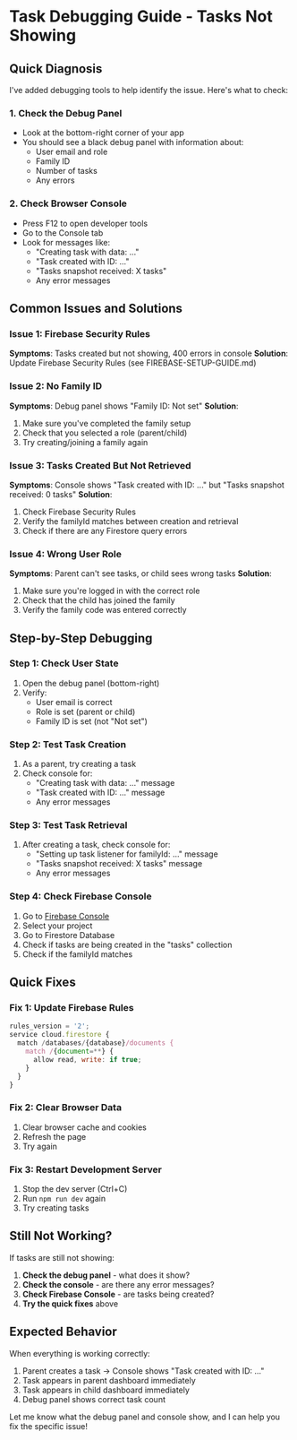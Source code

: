 # Task Debugging Guide - Tasks Not Showing

## Quick Diagnosis

I've added debugging tools to help identify the issue. Here's what to check:

### 1. Check the Debug Panel
- Look at the bottom-right corner of your app
- You should see a black debug panel with information about:
  - User email and role
  - Family ID
  - Number of tasks
  - Any errors

### 2. Check Browser Console
- Press F12 to open developer tools
- Go to the Console tab
- Look for messages like:
  - "Creating task with data: ..."
  - "Task created with ID: ..."
  - "Tasks snapshot received: X tasks"
  - Any error messages

## Common Issues and Solutions

### Issue 1: Firebase Security Rules
**Symptoms**: Tasks created but not showing, 400 errors in console
**Solution**: Update Firebase Security Rules (see FIREBASE-SETUP-GUIDE.md)

### Issue 2: No Family ID
**Symptoms**: Debug panel shows "Family ID: Not set"
**Solution**: 
1. Make sure you've completed the family setup
2. Check that you selected a role (parent/child)
3. Try creating/joining a family again

### Issue 3: Tasks Created But Not Retrieved
**Symptoms**: Console shows "Task created with ID: ..." but "Tasks snapshot received: 0 tasks"
**Solution**: 
1. Check Firebase Security Rules
2. Verify the familyId matches between creation and retrieval
3. Check if there are any Firestore query errors

### Issue 4: Wrong User Role
**Symptoms**: Parent can't see tasks, or child sees wrong tasks
**Solution**:
1. Make sure you're logged in with the correct role
2. Check that the child has joined the family
3. Verify the family code was entered correctly

## Step-by-Step Debugging

### Step 1: Check User State
1. Open the debug panel (bottom-right)
2. Verify:
   - User email is correct
   - Role is set (parent or child)
   - Family ID is set (not "Not set")

### Step 2: Test Task Creation
1. As a parent, try creating a task
2. Check console for:
   - "Creating task with data: ..." message
   - "Task created with ID: ..." message
   - Any error messages

### Step 3: Test Task Retrieval
1. After creating a task, check console for:
   - "Setting up task listener for familyId: ..." message
   - "Tasks snapshot received: X tasks" message
   - Any error messages

### Step 4: Check Firebase Console
1. Go to [Firebase Console](https://console.firebase.google.com/)
2. Select your project
3. Go to Firestore Database
4. Check if tasks are being created in the "tasks" collection
5. Check if the familyId matches

## Quick Fixes

### Fix 1: Update Firebase Rules
```javascript
rules_version = '2';
service cloud.firestore {
  match /databases/{database}/documents {
    match /{document=**} {
      allow read, write: if true;
    }
  }
}
```

### Fix 2: Clear Browser Data
1. Clear browser cache and cookies
2. Refresh the page
3. Try again

### Fix 3: Restart Development Server
1. Stop the dev server (Ctrl+C)
2. Run `npm run dev` again
3. Try creating tasks

## Still Not Working?

If tasks are still not showing:

1. **Check the debug panel** - what does it show?
2. **Check the console** - are there any error messages?
3. **Check Firebase Console** - are tasks being created?
4. **Try the quick fixes** above

## Expected Behavior

When everything is working correctly:
1. Parent creates a task → Console shows "Task created with ID: ..."
2. Task appears in parent dashboard immediately
3. Task appears in child dashboard immediately
4. Debug panel shows correct task count

Let me know what the debug panel and console show, and I can help you fix the specific issue!
